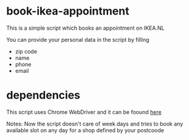 # book-ikea-appointment
This is a simple script which books an appointment on IKEA.NL

You can provide your personal data in the script by filling
- zip code
- name
- phone
- email

# dependencies

This script uses Chrome WebDriver and it can be foound [here](https://chromedriver.chromium.org/downloads)

Notes: Now the script doesn't care of week days and tries to book any available slot on any day for a shop defined by your postcoode

